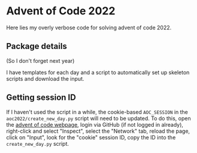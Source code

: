 # Advent of Code 2022

Here lies my overly verbose code for solving advent of code 2022.

## Package details
(So I don't forget next year)

I have templates for each day and a script to automatically set up
skeleton scripts and download the input. 

## Getting session ID
If I haven't used the script in a while, the cookie-based `AOC_SESSION` in the `aoc2022/create_new_day.py`
script will need to be updated. To do this, open the [advent of code webpage](https://adventofcode.com/),
login via GitHub (if not logged in already), right-click and select "Inspect", select the "Network" tab,
reload the page, click on "Input", look for the "cookie" session ID, copy the ID into the `create_new_day.py` script.
